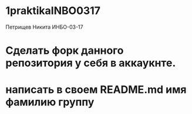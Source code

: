# 1praktikaINBO0317
Петрищев Никита ИНБО-03-17
# Сделать форк данного репозитория у себя в аккаукнте.

# написать в своем README.md имя фамилию группу
